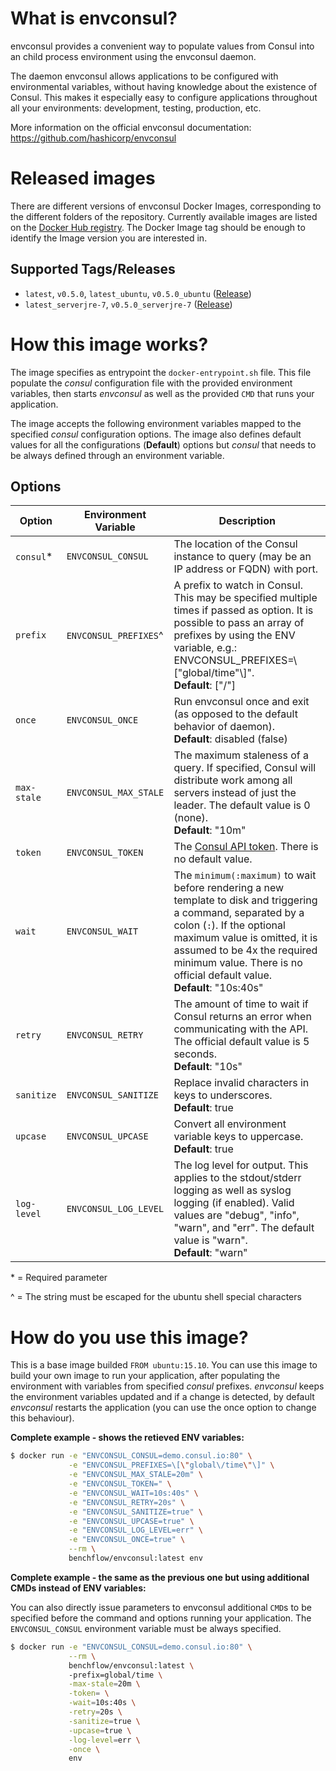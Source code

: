 # What is envconsul? #

envconsul provides a convenient way to populate values from Consul into an child process environment using the envconsul daemon.

The daemon envconsul allows applications to be configured with environmental variables, without having knowledge about the existence of Consul. This makes it especially easy to configure applications throughout all your environments: development, testing, production, etc.

More information on the official envconsul documentation: https://github.com/hashicorp/envconsul

# Released images #

There are different versions of envconsul Docker Images, corresponding to the different folders of the repository. Currently available images are listed on the [Docker Hub registry](https://registry.hub.docker.com/u/benchflow/envconsul/tags/manage/). The Docker Image tag should be enough to identify the Image version you are interested in.

## Supported Tags/Releases

- `latest`, `v0.5.0`, `latest_ubuntu`, `v0.5.0_ubuntu` ([Release](https://github.com/benchflow/docker-envconsul/releases/tag/v0.5.0))
- `latest_serverjre-7`, `v0.5.0_serverjre-7` ([Release](https://github.com/benchflow/docker-envconsul/releases/tag/v0.5.0))

# How this image works? #

The image specifies as entrypoint the ``docker-entrypoint.sh`` file. This file populate the *consul* configuration file with the provided environment variables, then starts *envconsul* as well as the provided ``CMD`` that runs your application.

The image accepts the following environment variables mapped to the specified *consul* configuration options. The image also defines default values for all the configurations (**Default**) options but *consul* that needs to be always defined through an environment variable.

## Options
| Option      | Environment Variable  | Description                                                                                                                                                                                                                                           |
|-------------|-----------------------|-------------------------------------------------------------------------------------------------------------------------------------------------------------------------------------------------------------------------------------------------------|
| `consul`*   | `ENVCONSUL_CONSUL`    | The location of the Consul instance to query (may be an IP address or FQDN) with port.                                                                                                                                             |
| `prefix`    | `ENVCONSUL_PREFIXES`^    | A prefix to watch in Consul. This may be specified multiple times if passed as option. It is possible to pass an array of prefixes by using the ENV variable, e.g.: ENVCONSUL_PREFIXES=\\[\"global\/time\"\\]". <br>**Default**: ["/"]                                                                                                                                                                               |
| `once` | `ENVCONSUL_ONCE` | Run envconsul once and exit (as opposed to the default behavior of daemon). <br>**Default**: disabled (false)                                                                                             |
| `max-stale` | `ENVCONSUL_MAX_STALE` | The maximum staleness of a query. If specified, Consul will distribute work among all servers instead of just the leader. The default value is 0 (none). <br>**Default**: "10m"                                                                                              |
| `token`     | `ENVCONSUL_TOKEN`     | The [Consul API token](http://www.consul.io/docs/internals/acl.html). There is no default value.                                                                                                                                                                                       |
| `wait`      | `ENVCONSUL_WAIT`      | The `minimum(:maximum)` to wait before rendering a new template to disk and triggering a command, separated by a colon (`:`). If the optional maximum value is omitted, it is assumed to be 4x the required minimum value. There is no official default value. <br>**Default**: "10s:40s" |
| `retry`     | `ENVCONSUL_RETRY`     | The amount of time to wait if Consul returns an error when communicating with the API. The official default value is 5 seconds. <br>**Default**: "10s"                                                                                                                                |
| `sanitize`  | `ENVCONSUL_SANITIZE`  | Replace invalid characters in keys to underscores. <br>**Default**: true                                                                                                                                                                                                     |
| `upcase`    | `ENVCONSUL_UPCASE`    | Convert all environment variable keys to uppercase. <br>**Default**: true                                                                                                                                                                                                    |
| `log-level` | `ENVCONSUL_LOG_LEVEL` | The log level for output. This applies to the stdout/stderr logging as well as syslog logging (if enabled). Valid values are "debug", "info", "warn", and "err". The default value is "warn". <br>**Default**: "warn"                                                         |

\* = Required parameter

\^ = The string must be escaped for the ubuntu shell special characters

# How do you use this image? #

This is a base image builded ``FROM ubuntu:15.10``. You can use this image to build your own image to run your application, after populating the environment with variables from specified *consul* prefixes. *envconsul* keeps the environment variables updated and if a change is detected, by default *envconsul* restarts the application (you can use the once option to change this behaviour). 

**Complete example - shows the retieved ENV variables:**
```bash
$ docker run -e "ENVCONSUL_CONSUL=demo.consul.io:80" \
             -e "ENVCONSUL_PREFIXES=\[\"global\/time\"\]" \
             -e "ENVCONSUL_MAX_STALE=20m" \
             -e "ENVCONSUL_TOKEN=" \
             -e "ENVCONSUL_WAIT=10s:40s" \
             -e "ENVCONSUL_RETRY=20s" \
             -e "ENVCONSUL_SANITIZE=true" \
             -e "ENVCONSUL_UPCASE=true" \
             -e "ENVCONSUL_LOG_LEVEL=err" \
             -e "ENVCONSUL_ONCE=true" \
             --rm \
             benchflow/envconsul:latest env
```

**Complete example - the same as the previous one but using additional CMDs instead of ENV variables:**

You can also directly issue parameters to envconsul additional ``CMD``s to be specified before the command and options running your application. The ``ENVCONSUL_CONSUL`` environment variable must be always specified.

```bash
$ docker run -e "ENVCONSUL_CONSUL=demo.consul.io:80" \
             --rm \
             benchflow/envconsul:latest \ 
			 -prefix=global/time \
			 -max-stale=20m \
			 -token= \
			 -wait=10s:40s \
			 -retry=20s \
			 -sanitize=true \
			 -upcase=true \
			 -log-level=err \
			 -once \
             env
```
